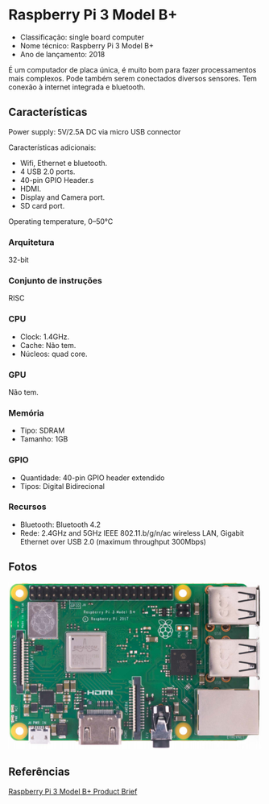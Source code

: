 # Raspberry Pi 3 Model B+

- Classificação: single board computer
- Nome técnico: Raspberry Pi 3 Model B+
- Ano de lançamento: 2018

É um computador de placa única, é muito bom para fazer processamentos mais complexos. Pode também serem conectados diversos sensores. Tem conexão à internet integrada e bluetooth.

## Características
Power supply: 5V/2.5A DC via micro USB connector

Características adicionais:
- Wifi, Ethernet e bluetooth.
- 4 USB 2.0 ports.
- 40-pin GPIO Header.s
- HDMI.
- Display and Camera port.
- SD card port.

Operating temperature, 0–50°C 

### Arquitetura
32-bit

### Conjunto de instruções
RISC

### CPU

- Clock: 1.4GHz.
- Cache: Não tem.
- Núcleos: quad core.

### GPU
Não tem.

### Memória

- Tipo: SDRAM
- Tamanho: 1GB

### GPIO

- Quantidade: 40-pin GPIO header extendido
- Tipos: Digital Bidirecional

### Recursos

- Bluetooth: Bluetooth 4.2
- Rede: 2.4GHz and 5GHz IEEE 802.11.b/g/n/ac wireless LAN, Gigabit Ethernet over USB 2.0 (maximum throughput 300Mbps) 

## Fotos

![Z80](imgs/raspi3bplus.PNG)

## Referências

[Raspberry Pi 3 Model B+ Product Brief](https://static.raspberrypi.org/files/product-briefs/200206+Raspberry+Pi+3+Model+B+plus+Product+Brief+PRINT&DIGITAL.pdf)